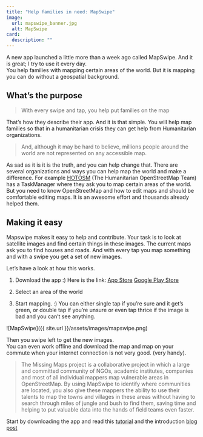 ```yaml
---
title: "Help families in need: MapSwipe"
image:
  url: mapswipe_banner.jpg
  alt: MapSwipe
card:
  description: ""
---
```

A new app launched a little more than a week ago called MapSwipe. And it is great; I try to use it every day.  
You help families with mapping certain areas of the world. But it is mapping you can do without a geospatial background. 

## What’s the purpose

> With every swipe and tap, you help put families on the map

That’s how they describe their app. And it is that simple. You will help map families so that in a humanitarian crisis they can get help from Humanitarian organizations. 

> And, although it may be hard to believe, millions people around the world are not represented on any accessible map.

As sad as it is it is the truth, and you can help change that. There are several organizations and ways you can help map the world and make a difference. For example [HOTOSM](https://hotosm.org) (The Humanitarian OpenStreetMap Team) has a TaskManager where they ask you to map certain areas of the world. But you need to know OpenStreetMap and how to edit maps and should be comfortable editing maps. It is an awesome effort and thousands already helped them. 

## Making it easy
Mapswipe makes it easy to help and contribute. Your task is to look at satellite images and find certain things in these images. The current maps ask you to find houses and roads. And with every tap you map something and with a swipe you get a set of new images. 

Let’s have a look at how this works. 

1. Download the app :) Here is the link: [App Store](https://itunes.apple.com/us/app/mapswipe/id1133855392?ls=1&mt=8) [Google Play Store](https://play.google.com/store/apps/details?id=org.missingmaps.mapswipe)

2. Select an area of the world

3. Start mapping. :)
You can either single tap if you’re sure and it get’s green, or double tap if you’re unsure or even tap thrice if the image is bad and you can’t see anything.

![MapSwipe]({{ site.url }}/assets/images/mapswipe.png)

Then you swipe left to get the new images.  
You can even work offline and download the map and map on your commute when your internet connection is not very good. (very handy). 

> The Missing Maps project is a collaborative project in which a large and committed community of NGOs, academic institutes, companies and most of all individual mappers map vulnerable areas in OpenStreetMap. By using MapSwipe to identify where communities are located, you also give these mappers the ability to use their talents to map the towns and villages in these areas without having to search through miles of jungle and bush to find them, saving time and helping to put valuable data into the hands of field teams even faster.

Start by downloading the app and read this [tutorial](http://www.missingmaps.org/blog/2016/07/18/mapswipetutorial/) and the introduction [blog post](http://www.missingmaps.org/blog/2016/07/14/mapswipe/)
